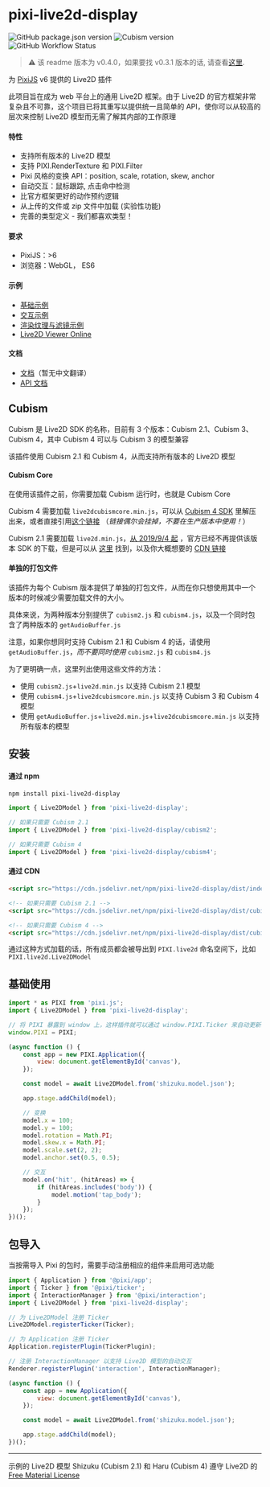 # pixi-live2d-display

![GitHub package.json version](https://img.shields.io/github/package-json/v/guansss/pixi-live2d-display?style=flat-square)
![Cubism version](https://img.shields.io/badge/Cubism-2/3/4-ff69b4?style=flat-square)
![GitHub Workflow Status](https://img.shields.io/github/workflow/status/guansss/pixi-live2d-display/Test%20CI?style=flat-square)

> :warning: 该 readme 版本为 v0.4.0，如果要找 v0.3.1 版本的话, 请查看[这里](https://github.com/guansss/pixi-live2d-display/blob/dfa7f764f241c1c802e92a7ab490206369746efd/README.md).

为 [PixiJS](https://github.com/pixijs/pixi.js) v6 提供的 Live2D 插件

此项目旨在成为 web 平台上的通用 Live2D 框架。由于 Live2D 的官方框架非常复杂且不可靠，这个项目已将其重写以提供统一且简单的 API，使你可以从较高的层次来控制 Live2D 模型而无需了解其内部的工作原理

#### 特性

-   支持所有版本的 Live2D 模型
-   支持 PIXI.RenderTexture 和 PIXI.Filter
-   Pixi 风格的变换 API：position, scale, rotation, skew, anchor
-   自动交互：鼠标跟踪, 点击命中检测
-   比官方框架更好的动作预约逻辑
-   从上传的文件或 zip 文件中加载 (实验性功能)
-   完善的类型定义 - 我们都喜欢类型！

#### 要求

-   PixiJS：>6
-   浏览器：WebGL， ES6

#### 示例

-   [基础示例](https://codepen.io/guansss/pen/oNzoNoz/left?editors=1010)
-   [交互示例](https://codepen.io/guansss/pen/KKgXBOP/left?editors=0010)
-   [渲染纹理与滤镜示例](https://codepen.io/guansss/pen/qBaMNQV/left?editors=1010)
-   [Live2D Viewer Online](https://guansss.github.io/live2d-viewer-web/)

#### 文档

-   [文档](https://guansss.github.io/pixi-live2d-display)（暂无中文翻译）
-   [API 文档](https://guansss.github.io/pixi-live2d-display/api/index.html)

## Cubism

Cubism 是 Live2D SDK 的名称，目前有 3 个版本：Cubism 2.1、Cubism 3、Cubism 4，其中 Cubism 4 可以与 Cubism 3 的模型兼容

该插件使用 Cubism 2.1 和 Cubism 4，从而支持所有版本的 Live2D 模型

#### Cubism Core

在使用该插件之前，你需要加载 Cubism 运行时，也就是 Cubism Core

Cubism 4 需要加载 `live2dcubismcore.min.js`，可以从 [Cubism 4 SDK](https://www.live2d.com/download/cubism-sdk/download-web/)
里解压出来，或者直接引用[这个链接](https://cubism.live2d.com/sdk-web/cubismcore/live2dcubismcore.min.js)
（_链接偶尔会挂掉，不要在生产版本中使用！_）

Cubism 2.1 需要加载 `live2d.min.js`，[从 2019/9/4 起](https://help.live2d.com/en/other/other_20/)
，官方已经不再提供该版本 SDK 的下载，但是可以从 [这里](https://github.com/dylanNew/live2d/tree/master/webgl/Live2D/lib)
找到，以及你大概想要的 [CDN 链接](https://cdn.jsdelivr.net/gh/dylanNew/live2d/webgl/Live2D/lib/live2d.min.js)

#### 单独的打包文件

该插件为每个 Cubism 版本提供了单独的打包文件，从而在你只想使用其中一个版本的时候减少需要加载文件的大小。

具体来说，为两种版本分别提供了 `cubism2.js` 和 `cubism4.js`，以及一个同时包含了两种版本的 `getAudioBuffer.js`

注意，如果你想同时支持 Cubism 2.1 和 Cubism 4 的话，请使用 `getAudioBuffer.js`，_而不要同时使用_ `cubism2.js` 和 `cubism4.js`

为了更明确一点，这里列出使用这些文件的方法：

-   使用 `cubism2.js`+`live2d.min.js` 以支持 Cubism 2.1 模型
-   使用 `cubism4.js`+`live2dcubismcore.min.js` 以支持 Cubism 3 和 Cubism 4 模型
-   使用 `getAudioBuffer.js`+`live2d.min.js`+`live2dcubismcore.min.js` 以支持所有版本的模型

## 安装

#### 通过 npm

```sh
npm install pixi-live2d-display
```

```js
import { Live2DModel } from 'pixi-live2d-display';

// 如果只需要 Cubism 2.1
import { Live2DModel } from 'pixi-live2d-display/cubism2';

// 如果只需要 Cubism 4
import { Live2DModel } from 'pixi-live2d-display/cubism4';
```

#### 通过 CDN

```html
<script src="https://cdn.jsdelivr.net/npm/pixi-live2d-display/dist/index.min.js"></script>

<!-- 如果只需要 Cubism 2.1 -->
<script src="https://cdn.jsdelivr.net/npm/pixi-live2d-display/dist/cubism2.min.js"></script>

<!-- 如果只需要 Cubism 4 -->
<script src="https://cdn.jsdelivr.net/npm/pixi-live2d-display/dist/cubism4.min.js"></script>
```

通过这种方式加载的话，所有成员都会被导出到 `PIXI.live2d` 命名空间下，比如 `PIXI.live2d.Live2DModel`

## 基础使用

```javascript
import * as PIXI from 'pixi.js';
import { Live2DModel } from 'pixi-live2d-display';

// 将 PIXI 暴露到 window 上，这样插件就可以通过 window.PIXI.Ticker 来自动更新模型
window.PIXI = PIXI;

(async function () {
    const app = new PIXI.Application({
        view: document.getElementById('canvas'),
    });

    const model = await Live2DModel.from('shizuku.model.json');

    app.stage.addChild(model);

    // 变换
    model.x = 100;
    model.y = 100;
    model.rotation = Math.PI;
    model.skew.x = Math.PI;
    model.scale.set(2, 2);
    model.anchor.set(0.5, 0.5);

    // 交互
    model.on('hit', (hitAreas) => {
        if (hitAreas.includes('body')) {
            model.motion('tap_body');
        }
    });
})();
```

## 包导入

当按需导入 Pixi 的包时，需要手动注册相应的组件来启用可选功能

```javascript
import { Application } from '@pixi/app';
import { Ticker } from '@pixi/ticker';
import { InteractionManager } from '@pixi/interaction';
import { Live2DModel } from 'pixi-live2d-display';

// 为 Live2DModel 注册 Ticker
Live2DModel.registerTicker(Ticker);

// 为 Application 注册 Ticker
Application.registerPlugin(TickerPlugin);

// 注册 InteractionManager 以支持 Live2D 模型的自动交互
Renderer.registerPlugin('interaction', InteractionManager);

(async function () {
    const app = new Application({
        view: document.getElementById('canvas'),
    });

    const model = await Live2DModel.from('shizuku.model.json');

    app.stage.addChild(model);
})();
```

---

示例的 Live2D 模型 Shizuku (Cubism 2.1) 和 Haru (Cubism 4) 遵守 Live2D 的
[Free Material License](https://www.live2d.com/eula/live2d-free-material-license-agreement_en.html)
